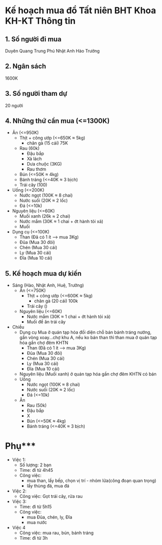 # Kế hoạch mua đồ Tất niên BHT Khoa KH-KT Thông tin
## 1. Số người đi mua
Duyên
Quang Trung
Phú 
Nhật Anh 
Hào
Trưởng

## 2. Ngân sách
1600K 

## 3. Số người tham dự
20 người

## 4. Những thứ cần mua (<=1300K)
- Ăn (<=950K)
    - Thịt + công ướp (<=650K ≈ 5kg)
        - chân gà (15 cái) 75K
    - Rau (60k)
        - Đậu bắp
        - Xà lách
        - Dưa chuộc (3KG) 
        - Rau thơm
    - Bún (<=50K ≈ 4kg)
    - Bánh tráng (<=40K ≈ 3 bịch)
    - Trái cây (100)
- Uống (<=200K)
    - Nước ngọt (100K ≈ 8 chai)
    - Nước suối (20K ≈ 2 lốc)
    - Đá (<=10k)
- Nguyên liệu (<=60K)
    - Muối xanh (26k ≈ 2 chai)
    - Nước mắm  (30K ≈ 1 chai + ớt hành tỏi xả)
    - Muối
- Dụng cụ (<=100K)
    - Than (Đã có 1 ít --> mua 3Kg)
    - Đũa (Mua 30 đôi)
    - Chén (Mua 30 cái)
    - Ly (Mua 30 cái)
    - Đĩa (Mua 10 cái)

## 5. Kế hoạch mua dự kiến
- Sáng (Hào, Nhật Anh, Huệ, Trưởng)
    - Ăn (<=750K)
        - Thịt + công ướp (<=600K ≈ 5kg)
            - chân gà (20 cái) 100k
        - Trái cây ()
    - Nguyên liệu (<=60K)
        - Nước mắm  (30K ≈ 1 chai + ớt hành tỏi xả)
        - Muối để ăn trái cây
- Chiều
    - Dụng cụ
        Mua ở quán tạp hóa đối diện chỗ bán bánh tráng nướng, gần vòng xoay...chợ khu A, nếu ko bán than thì than mua ở quán tạp hóa gần chợ đêm KHTN
        - Than (Đã có 1 ít --> mua 3Kg)
        - Đũa (Mua 30 đôi)
        - Chén (Mua 30 cái)
        - Ly (Mua 30 cái)
        - Đĩa (Mua 10 cái)
    - Nguyên liệu (Muối xanh)
        ở quán tạp hóa gần chợ đêm KHTN có bán
    - Uống 
        - Nước ngọt (100K ≈ 8 chai)
        - Nước suối (20K ≈ 2 lốc)
        - Đá (<=10k)
    - Ăn
        - Rau (50k)
        - Đậu bắp
        - X
        - Bún (<=50K ≈ 4kg)
        - Bánh tráng (<=40K ≈ 3 bịch)


# Phụ***
- Việc 1:
    - Số lượng: 2 bạn 
    - Time: đi từ 4h45
    - Công việc: 
        - mua than, lấy bếp, chọn vị trí - nhóm lửa(công đoạn quan trọng)
        - lấy thùng đá, mua đá
- Việc 2:
    - Công việc: Gọt trái cây, rửa rau
- Việc 3: 
    - Time: đi từ 5h15
    - Công việc:
        - mua Đũa, chén, ly, Đĩa
        - mua nước
- Việc 4
    - Công việc: mua rau, bún, bánh tráng
    - Time: đi từ 3h
    